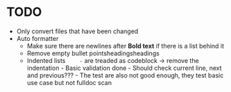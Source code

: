 # TODO
- Only convert files that have been changed
- Auto formatter
	- Make sure there are newlines after **Bold text** if there is a list behind it
	- Remove empty bullet pointsheadingsheadings
	- Indented lists `    -` are treaded as codeblock -> remove the indentation
			- Basic validation done
			- Should check current line, next and previous???
			- The test are also not good enough, they test basic use case but not
				fulldoc scan
